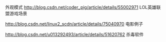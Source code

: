 外观模式
http://blog.csdn.net/coder_pig/article/details/55002971    LOL英雄联盟游戏场景

http://blog.csdn.net/linux2_scdn/article/details/75040970   电影例子

http://blog.csdn.net/u013292493/article/details/51620762  杀毒软件




